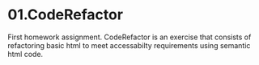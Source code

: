 # 01.CodeRefactor
First homework assignment.
CodeRefactor is an exercise that consists of refactoring basic html to meet accessabilty requirements using semantic html code.
